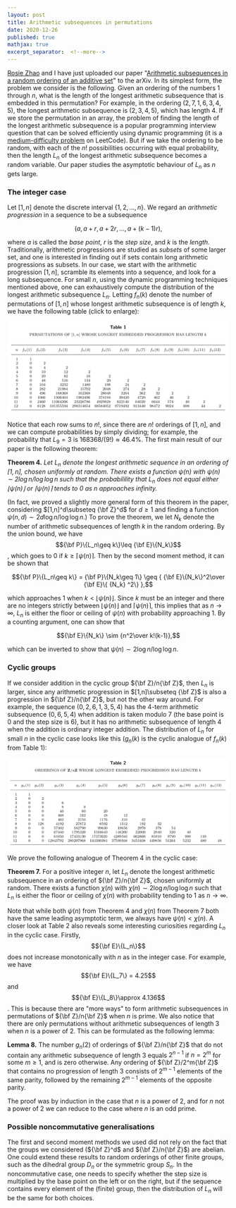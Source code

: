```yaml
---
layout: post
title: Arithmetic subsequences in permutations
date: 2020-12-26
published: true
mathjax: true
excerpt_separator:  <!--more-->
---
```


[Rosie Zhao](https://rosieyzh.github.io) and I have just uploaded our paper "[Arithmetic subsequences
in a random ordering of an additive set](https://arxiv.org/abs/2012.12339)" to the arXiv.
In its simplest form, the problem we consider is
the following. Given an ordering of the numbers $1$ through $n$,
what is the length of the longest arithmetic subsequence that is embedded in this
permutation? For example, in the ordering $(2,7,1,6,3,4,5)$, the longest arithmetic subsequence is $(2,3,4,5)$,
which has length $4$. If we store the permutation in an array, the problem of finding the length of
the longest arithmetic subsequence is a popular programming interview question that can be solved efficiently
using dynamic programming (it is a
[medium-difficulty problem](https://leetcode.com/problems/longest-arithmetic-subsequence/) on LeetCode). But
if we take the ordering to be random, with each of the $n!$ possibilities occurring with equal probability,
then the length $L_n$ of the longest arithmetic subsequence becomes a random variable. Our paper studies
the asymptotic behaviour of $L_n$ as $n$ gets large.
<!--more-->

### The integer case

Let $[1,n]$ denote the discrete interval $\{1,2,\ldots,n\}$. We regard an _arithmetic progression_ in a sequence
to be a subsequence

$$\big(a,a+r,a+2r,\ldots,a+(k-1)r\big),$$

where $a$ is called the _base point_, $r$ is the _step size_, and $k$ is the _length_. Traditionally, arithmetic
progressions are studied as _subsets_ of some larger set, and one is interested in finding out if sets contain
long arithmetic progressions as subsets. In our case, we start with the arithmetic progression $[1,n]$,
scramble its elements into a sequence, and look for a long subsequence. For small $n$, using the dynamic
programming techniques mentioned above, one can exhaustively compute the distribution of the longest
arithmetic subsequence $L_n$. Letting $f_n(k)$ denote the number of permutations of $[1,n]$ whose longest
arithmetic subsequence is of length $k$, we have the following table (click to enlarge):

[![](/media/arithmetic-subsequences-permutation/table1.png)](/media/arithmetic-subsequences-permutation/table1.png)

Notice that each row sums to $n!$, since there are $n!$ orderings of $[1,n]$, and we can compute probabilities
by simply dividing; for example, the probability that $L_9 = 3$ is $168368/(9!)\approx 46.4\%$. The first main
result of our paper is the following theorem:

__Theorem 4.__ _Let $L_n$ denote the longest arithmetic sequence in an ordering of $[1,n]$, chosen uniformly
at random. There exists a function $\psi(n)$ with $\psi(n)\sim 2\log n/\log\log n$ such that the probabilility
that $L_n$ does not equal either $\lfloor \psi(n)\rfloor$ or $\lceil\psi(n)\rceil$ tends to $0$ as $n$ approaches
infinity._

(In fact, we proved a slightly more general form of this theorem in the paper,
considering $[1,n]^d\subseteq {\bf Z}^d$
for $d\geq 1$ and finding a function $\psi(n,d)\sim 2d\log n/\log\log n$.) To prove the theorem, we let $N_k$
denote the number of arithmetic subsequences of length $k$ in the random ordering. By the union bound, we have
$${\bf P}\{L_n\geq k\}\leq {\bf E}\{N_k\}$$, which goes to $0$ if $k\geq \lceil\psi(n)\rceil$. Then by the
second moment method, it can be shown that

$${\bf P}\{L_n\geq k\} = {\bf P}\{N_k\geq 1\} \geq { {\bf E}\{N_k\}^2\over {\bf E}\{ {N_k} ^2\} },$$

which approaches $1$ when $k<\lfloor\psi(n)\rfloor$. Since $k$ must be an integer and there are no integers
strictly between $\lfloor\psi(n)\rfloor$ and $\lceil\psi(n)\rceil$, this implies that as $n\to\infty$,
$L_n$ is either the floor or ceiling of $\psi(n)$ with probability approaching $1$.
By a counting argument, one can show that

$${\bf E}\{N_k\} \sim {n^2\over k!(k-1)},$$

which can be inverted to show that $\psi(n)\sim 2\log n/\log\log n$.

### Cyclic groups

If we consider addition in the cyclic group ${\bf Z}/n{\bf Z}$, then $L_n$ is larger, since any arithmetic
progression in $[1,n]\subseteq {\bf Z}$ is also a progression in ${\bf Z}/n{\bf Z}$, but not the other way around.
For example, the sequence $(0,2,6,1,3,5,4)$ has the $4$-term arithmetic subsequence $(0,6,5,4)$ when addition
is taken modulo $7$ (the base point is $0$ and the step size is $6$), but it has no arithmetic subsequence of
length $4$ when the addition is ordinary integer addition. The distribution of $L_n$ for small $n$ in the
cyclic case looks like this ($g_n(k)$ is the cyclic analogue of $f_n(k)$ from Table 1):

[![](/media/arithmetic-subsequences-permutation/table2.png)](/media/arithmetic-subsequences-permutation/table2.png)

We prove the following analogue of Theorem 4 in the cyclic case:

__Theorem 7.__ For a positive integer $n$, let $L_n$ denote the longest arithmetic subsequence in an
ordering of ${\bf Z}/n{\bf Z}$, chosen uniformly at random. There exists a function $\chi(n)$ with
$\chi(n)\sim 2\log n/\log\log n$ such that $L_n$ is either the floor or ceiling of $\chi(n)$ with probability
tending to $1$ as $n\to\infty$.

Note that while both $\psi(n)$ from Theorem 4 and $\chi(n)$ from Theorem 7 both have the same leading
asymptotic term, we always have $\psi(n)<\chi(n)$. A closer look at Table 2 also reveals some interesting
curiosities regarding $L_n$ in the cyclic case. Firstly, $${\bf E}\{L_n\}$$ does not increase monotonically with
$n$ as in the integer case. For example, we have $${\bf E}\{L_7\} = 4.25$$ and $${\bf E}\{L_8\}\approx 4.136$$.
This is because there are "more ways" to form arithmetic subsequences in permutations of ${\bf Z}/n{\bf Z}$ when
$n$ is prime. We also notice that there are only permutations without arithmetic subsequences of length $3$
when $n$ is a power of $2$. This can be formulated as the following lemma:

__Lemma 8.__ The number $g_n(2)$ of orderings of ${\bf Z}/n{\bf Z}$ that do not contain any arithmetic
subsequence of length $3$ equals $2^{n-1}$ if $n=2^m$ for some $m\geq 1$, and is zero otherwise. Any ordering
of ${\bf Z}/2^m{\bf Z}$ that contains no progression of length $3$ consists of $2^{m-1}$ elements of the same
parity, followed by the remaining $2^{m-1}$ elements of the opposite parity.

The proof was by induction in the case that $n$ is a power of $2$, and for $n$ not a power of $2$ we can reduce
to the case where $n$ is an odd prime.

### Possible noncommutative generalisations

The first and second moment methods we used did not rely on the fact that the groups we considered
(${\bf Z}^d$ and ${\bf Z}/n{\bf Z}$) are abelian. One could extend these results to random orderings
of other finite groups, such as the dihedral group $D_n$ or the symmetric group $S_n$. In the noncommutative
case, one needs to specify whether the step size is multiplied by the base point on the left or on the right,
but if the sequence contains every element of the (finite) group, then the distribution of $L_n$ will be
the same for both choices.
